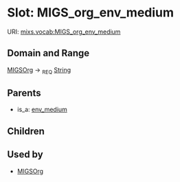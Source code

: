 
# Slot: MIGS_org_env_medium




URI: [mixs.vocab:MIGS_org_env_medium](https://w3id.org/mixs/vocab/MIGS_org_env_medium)


## Domain and Range

[MIGSOrg](MIGSOrg.md) ->  <sub>REQ</sub> [String](types/String.md)

## Parents

 *  is_a: [env_medium](env_medium.md)

## Children


## Used by

 * [MIGSOrg](MIGSOrg.md)
